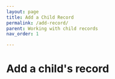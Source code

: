 ```yaml
---
layout: page
title: Add a Child Record
permalink: /add-record/
parent: Working with child records
nav_order: 1

---
```


# Add a child's record

